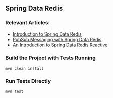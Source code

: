## Spring Data Redis

### Relevant Articles:
- [Introduction to Spring Data Redis](https://www.baeldung.com/spring-data-redis-tutorial)
- [PubSub Messaging with Spring Data Redis](https://www.baeldung.com/spring-data-redis-pub-sub)
- [An Introduction to Spring Data Redis Reactive](https://www.baeldung.com/spring-data-redis-reactive)

### Build the Project with Tests Running
```
mvn clean install
```

### Run Tests Directly
```
mvn test
```
